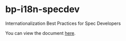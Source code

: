 # bp-i18n-specdev
Internationalization Best Practices for Spec Developers

You can view the document [here](http://w3c.github.com/bp-i18n-specdev).